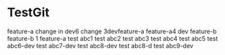 # TestGit
feature-a
change in dev6
change 3devfeature-a
feature-a4
dev
feature-b
feature-b 1
feature-a
test abc1
test abc2
test abc3
test abc4
test abc5
test abc6-dev
test abc7-dev
test abc8-dev
test abc8-d
test abc9-dev